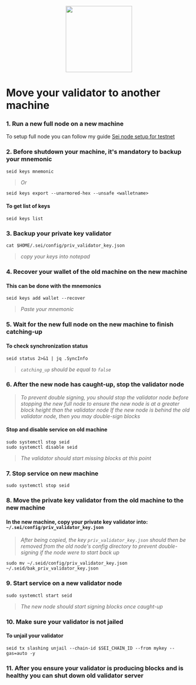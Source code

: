 <p align="center">
<img height="180" height="auto" src="https://user-images.githubusercontent.com/109075185/194767660-667da0ee-1bf5-409e-a884-3cd4245bd109.png">

# Move your validator to another machine

### 1. Run a new full node on a new machine
To setup full node you can follow my guide [Sei node setup for testnet](https://github.com/Tasakazuyu/tesnet-guide/blob/main/sei/readme.md)

### 2. Before shutdown your machine, it's mandatory to backup your mnemonic

```
seid keys mnemonic
```
> _Or_
```
seid keys export --unarmored-hex --unsafe <walletname>
```
#### To get list of keys
```
seid keys list
```

### 3. Backup your private key validator
```
cat $HOME/.sei/config/priv_validator_key.json
```
> _copy your keys into notepad_


### 4. Recover your wallet of the old machine on the new machine

#### This can be done with the mnemonics
```
seid keys add wallet --recover
```
> _Paste your mnemonic_

### 5. Wait for the new full node on the new machine to finish catching-up

#### To check synchronization status
```
seid status 2>&1 | jq .SyncInfo
```
> _`catching_up` should be equal to `false`_
### 6. After the new node has caught-up, stop the validator node

> _To prevent double signing, you should stop the validator node before stopping the new full node to ensure the new node is at a greater block height than the validator node_
> _If the new node is behind the old validator node, then you may double-sign blocks_
#### Stop and disable service on old machine
```
sudo systemctl stop seid
sudo systemctl disable seid
```
> _The validator should start missing blocks at this point_
### 7. Stop service on new machine
```
sudo systemctl stop seid
```

### 8. Move the private key validator from the old machine to the new machine
#### In the new machine, copy your private key validator into: `~/.sei/config/priv_validator_key.json`

> _After being copied, the key `priv_validator_key.json` should then be removed from the old node's config directory to prevent double-signing if the node were to start back up_
```
sudo mv ~/.seid/config/priv_validator_key.json ~/.seid/bak_priv_validator_key.json
```
### 9. Start service on a new validator node
```
sudo systemctl start seid
```
> _The new node should start signing blocks once caught-up_
### 10. Make sure your validator is not jailed
#### To unjail your validator
```
seid tx slashing unjail --chain-id $SEI_CHAIN_ID --from mykey --gas=auto -y
```

### 11. After you ensure your validator is producing blocks and is healthy you can shut down old validator server
